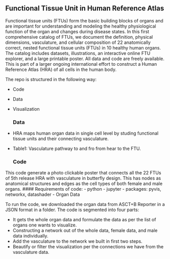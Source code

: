 ## Functional Tissue Unit in Human Reference Atlas

Functional tissue units (FTUs) form the basic building blocks of organs and are important for understanding and modeling the healthy physiological function of the organ and changes during disease states. In this first comprehensive catalog of FTUs, we document the definition, physical dimensions, vasculature, and cellular composition of 22 anatomically correct, nested functional tissue units (FTUs) in 10 healthy human organs. The catalog includes datasets, illustrations, an interactive online FTU explorer, and a large printable poster. All data and code are freely available. This is part of a larger ongoing international effort to construct a Human Reference Atlas (HRA) of all cells in the human body.

The repo is structured in the following way:

- Code
- Data
- Visualization

  ### Data

- HRA maps human organ data in single cell level by studing functional tissue units and their connecting vasculature.
- Table1: Vasculature pathway to and fro from hear to the FTU.

  
  ### Code

This code generate a photo clickable poster that connects all the 22 FTUs of 5th release HRA with vasculature in butterfly design. This has nodes as anatomical structures and edges as the cell types of both female and male organs.
    #### Requirements of code:
    - python
    - jupyter
    - packages: pyvis, networkx, datashader
    - Organ Data

To run the code, we downloaded the organ data from ASCT+B Reporter in a JSON format in a folder. 
The code is segmented into four parts:
- It gets the whole organ data and formulate the data as per the list of organs one wants to visualize.
- Constructing a network out of the whole data, female data, and male data individually.
- Add the vasculature to the network we built in first two steps.
- Beautify or filter the visualization per the connections we have from the vasculature data.



  
    
